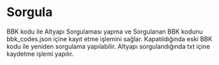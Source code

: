 # Sorgula
BBK kodu ile Altyapı Sorgulaması yapma ve Sorgulanan BBK kodunu bbk_codes.json içine kayıt etme işlemini sağlar. Kapatıldığında eski BBK kodu ile yeniden sorgulama yapılabilir. Altyapı sorgulandığında txt içine kaydetme işlemi yapılır.
